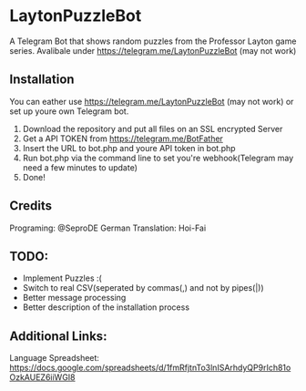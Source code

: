 # LaytonPuzzleBot
A Telegram Bot that shows random puzzles from the Professor Layton game series.
Avalibale under https://telegram.me/LaytonPuzzleBot (may not work)

## Installation
You can eather use https://telegram.me/LaytonPuzzleBot (may not work) or set up youre own Telegram bot.

1. Download the repository and put all files on an SSL encrypted Server 
2. Get a API TOKEN from https://telegram.me/BotFather
3. Insert the URL to bot.php and youre API token in bot.php
4. Run bot.php via the command line to set you're webhook(Telegram may need a few minutes to update)
5. Done!

## Credits
Programing: @SeproDE
German Translation: Hoi-Fai

## TODO:
- Implement Puzzles :(
- Switch to real CSV(seperated by commas(,) and not by pipes(|))
- Better message processing
- Better description of the installation process

## Additional Links:
Language Spreadsheet: https://docs.google.com/spreadsheets/d/1fmRfjtnTo3lnISArhdyQP9rIch81oOzkAUEZ6iiWGI8
